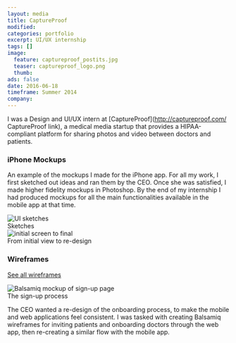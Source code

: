 ```yaml
---
layout: media
title: CaptureProof
modified:
categories: portfolio
excerpt: UI/UX internship
tags: []
image:
  feature: captureproof_postits.jpg
  teaser: captureproof_logo.png
  thumb:
ads: false
date: 2016-06-18
timeframe: Summer 2014
company: 
---
```

I was a Design and UI/UX intern at [CaptureProof](http://captureproof.com/ CaptureProof link), 
a medical media startup that provides a HIPAA-compliant platform for sharing photos and video
between doctors and patients.

### iPhone Mockups

An example of the mockups I made for the iPhone app. For all my work, I first
sketched out ideas and ran them by the CEO. Once she was satisfied, I made
higher fidelity mockups in Photoshop. By the end of my internship I had produced 
mockups for all the main functionalities available in the mobile app at that time.

<img src="{{ site.url }}/images/captureproof_sketch.png" alt="UI sketches" itemprop="image">
<figcaption>Sketches</figcaption>

<img src="{{ site.url }}/images/captureproof_process.png" alt="initial screen to final" itemprop="image">
<figcaption>From initial view to re-design</figcaption>

### Wireframes

<a class="btn" href="https://drive.google.com/open?id=0B0ssrMcyToYUQUJnOG5WaDhiTDA">See all wireframes</a>

<img src="{{ site.url }}/images/captureproof_balsamiq.png" alt="Balsamiq mockup of sign-up page" itemprop="image">
<figcaption>The sign-up process</figcaption>

The CEO wanted a re-design of the onboarding process, to make the mobile
and web applications feel consistent. I was tasked with creating Balsamiq
wireframes for inviting patients and onboarding doctors through the web
app, then re-creating a similar flow with the mobile app.




